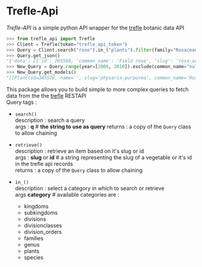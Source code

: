 # Trefle-Api

*Trefle-API* is a simple python API wrapper for the [trefle](https://trefle.io./) botanic data API

```python
>>> from trefle_api import Trefle
>>> Client = Trefle(token="trefle_api_token")
>>> Query = Client.search("rose").in_("plants").filter(family="Rosaceae").sort_by(slug="asc")
>>> Query.get_json()
"{'data': [{'id': 265580, 'common_name': 'Field rose', 'slug': 'rosa-arvensis', 'scientific_name': 'Rosa arvensis'..."
>>> New_Query = Query.range(year=[2000, 2010]).exclude(common_name="null")
>>> New_Query.get_models()
"[[Plant(id=345576, name='', slug='physaria-purpurea', common_name='Rose bladderpod', scientific_name='Physaria purpurea', year=2002,..."
```

This package allows you to build simple to more complex queries to fetch data from the the [trefle](https://trefle.io./) RESTAPI <br>
Query tags :
 - `search()`
    <br> description : search a query  
    args : __q__ # **the string to use as query**
    returns : a copy of the `Query` class to allow chaining
 - `retrieve()`
    <br> description : retrieve an item based on it's slug or id  
    args : __slug__ or __id__ # a string representing the slug of a vegetable or it's id in the trefle api records  
    returns : a copy of the `Query` class to allow chaining

- `in_()`
 <br> description : select a category in which to search or retrieve  
 args __category__ # available categories are : 
  - kingdoms
  - subkingdoms
  - divisions
  - divisionclasses
  - division_orders
  - families
  - genus
  - plants
  - species

